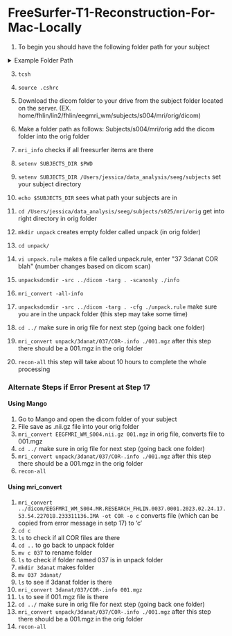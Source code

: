 # FreeSurfer-T1-Reconstruction-For-Mac-Locally

1. To begin you should have the following folder path for your subject
<details> 
<summary>Example Folder Path</summary>
<img width="1420" alt="Screen Shot 2024-04-15 at 2 38 22 PM" src="https://github.com/Lin-Brain-Lab/fMRI-Analysis-For-Mac/assets/157174338/3d3572ef-2675-4c9c-aeca-1d7f6fdc4792">
</details>

3. `tcsh` 

4. `source .cshrc`

5. Download the dicom folder to your drive from the subject folder located on the server. (EX. home/fhlin/lin2/fhlin/eegmri_wm/subjects/s004/mri/orig/dicom)

6. Make a folder path as follows: Subjects/s004/mri/orig add the dicom folder into the orig folder 

7. `mri_info` checks if all freesurfer items are there
8. `setenv SUBJECTS_DIR $PWD`
9. `setenv SUBJECTS_DIR /Users/jessica/data_analysis/seeg/subjects` set your subject directory
10. `echo $SUBJECTS_DIR` sees what path your subjects are in 
11. `cd /Users/jessica/data_analysis/seeg/subjects/s025/mri/orig` get into right directory in orig folder
12. `mkdir unpack` creates empty folder called unpack (in orig folder)
13. `cd unpack/`
14. `vi unpack.rule` makes a file called unpack.rule, enter "37 3danat COR blah" (number changes based on dicom scan)
15. `unpacksdcmdir -src ../dicom -targ . -scanonly ./info`
16. `mri_convert -all-info`
17. `unpacksdcmdir -src ../dicom -targ . -cfg ./unpack.rule` make sure you are in the unpack folder (this step may take some time) 
18. `cd ../` make sure in orig file for next step (going back one folder) 
19. `mri_convert unpack/3danat/037/COR-.info ./001.mgz` after this step there should be a 001.mgz in the orig folder
20. `recon-all` this step will take about 10 hours to complete the whole processing

### Alternate Steps if Error Present at Step 17
#### Using Mango

1. Go to Mango and open the dicom folder of your subject
2. File save as .nii.gz file into your orig folder
3. `mri_convert EEGFMRI_WM_S004.nii.gz 001.mgz` in orig file, converts file to 001.mgz
4. `cd ../` make sure in orig file for next step (going back one folder)
5. `mri_convert unpack/3danat/037/COR-.info ./001.mgz` after this step there should be a 001.mgz in the orig folder
6. `recon-all`

#### Using mri_convert 
1. `mri_convert ../dicom/EEGFMRI_WM_S004.MR.RESEARCH_FHLIN.0037.0001.2023.02.24.17.53.54.227018.233311136.IMA -ot COR -o c` converts file (which can be copied from error message in setp 17) to ‘c’
2. `cd c`
3. `ls` to check if all COR files are there
4. `cd ..` to go back to unpack folder 
5. `mv c 037` to rename folder 
6. `ls` to check if folder named 037 is in unpack folder
7. `mkdir 3danat` makes folder 
8. `mv 037 3danat/`
9. `ls` to see if 3danat folder is there
10. `mri_convert 3danat/037/COR-.info 001.mgz`
11. `ls` to see if 001.mgz file is there
12. `cd ../` make sure in orig file for next step (going back one folder)
13. `mri_convert unpack/3danat/037/COR-.info ./001.mgz` after this step there should be a 001.mgz in the orig folder
14. `recon-all`


